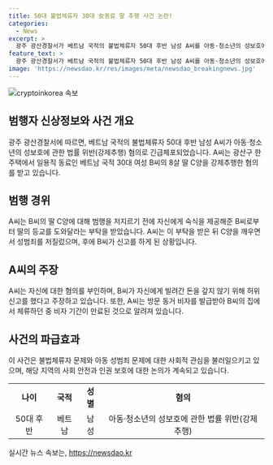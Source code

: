 ```yaml
---
title: 50대 불법체류자 30대 女동료 딸 추행 사건 논란!
categories:
  - News
excerpt: >
  광주 광산경찰서가 베트남 국적의 불법체류자 50대 후반 남성 A씨를 아동·청소년의 성보호에 관한 법률 위반(강제추행) 혐의로 긴급체포했다고 2일 발표했다. A씨는 일용직 동료의 8살 딸을 강제추행한 혐의를 받고 있으며, 경찰은 구속 영장 신청을 검토 중이다. 사건은 A씨가 숙식을 제공받은 동료의 딸을 강제추행한 것으로 드러나며, 혐의를 부인하고 있다. 관련하여 B씨는 불법체류자인 A씨를 거두어준 바 있다고 전해졌다.
feature_text: >
  광주 광산경찰서가 베트남 국적의 불법체류자 50대 후반 남성 A씨를 아동·청소년의 성보호에 관한 법률 위반(강제추행) 혐의로 긴급체포했다고 2일 발표했다. A씨는 일용직 동료의 8살 딸을 강제추행한 혐의를 받고 있으며, 경찰은 구속 영장 신청을 검토 중이다. 사건은 A씨가 숙식을 제공받은 동료의 딸을 강제추행한 것으로 드러나며, 혐의를 부인하고 있다. 관련하여 B씨는 불법체류자인 A씨를 거두어준 바 있다고 전해졌다.
image: 'https://newsdao.kr/res/images/meta/newsdao_breakingnews.jpg'
---
```


<p><img src="https://newsdao.kr/res/images/meta/newsdao_breakingnews.jpg" alt="cryptoinkorea 속보" /></p>

<h2 data-ke-size="size26">범행자 신상정보와 사건 개요</h2>

<p data-ke-size="size16">광주 광산경찰서에 따르면, 베트남 국적의 불법체류자 50대 후반 남성 A씨가 아동·청소년의 성보호에 관한 법률 위반(강제추행) 혐의로 긴급체포되었습니다. A씨는 광산구 한 주택에서 일용직 동료인 베트남 국적 30대 여성 B씨의 8살 딸 C양을 강제추행한 혐의를 받고 있습니다.</p>

<h2 data-ke-size="size26">범행 경위</h2>

<p data-ke-size="size16">A씨는 B씨의 딸 C양에 대해 범행을 저지르기 전에 자신에게 숙식을 제공해준 B씨로부터 딸의 등교를 도와달라는 부탁을 받았습니다. A씨는 이 부탁을 받은 뒤 C양을 깨우면서 성범죄를 저질렀으며, 후에 B씨가 신고를 하게 된 상황입니다.</p>

<h2 data-ke-size="size26">A씨의 주장</h2>

<p data-ke-size="size16">A씨는 자신에 대한 혐의를 부인하며, B씨가 자신에게 빌려간 돈을 갚지 않기 위해 허위 신고를 했다고 주장하고 있습니다. 또한, A씨는 방문 동거 비자를 발급받아 B씨의 집에서 체류하던 중 비자 기간이 만료된 것으로 알려져 있습니다.</p>

<h2 data-ke-size="size26">사건의 파급효과</h2>

<p data-ke-size="size16">이 사건은 불법체류자 문제와 아동 성범죄 문제에 대한 사회적 관심을 불러일으키고 있으며, 해당 지역의 사회 안전과 인권 보호에 대한 논의가 계속되고 있습니다.</p>

<table>
    <tbody>
        <tr>
            <td style="text-align: center; height: 17px;"><b>나이</b></td>
            <td style="text-align: center; height: 17px;"><b>국적</b></td>
            <td style="text-align: center; height: 17px;"><b>성별</b></td>
            <td style="text-align: center; height: 17px;"><b>혐의</b></td>
        </tr>
        <tr>
            <td style="text-align: center; height: 17px;">50대 후반</td>
            <td style="text-align: center; height: 17px;">베트남</td>
            <td style="text-align: center; height: 17px;">남성</td>
            <td style="text-align: center; height: 17px;">아동·청소년의 성보호에 관한 법률 위반(강제추행)</td>
        </tr>
    </tbody>
</table>
실시간 뉴스 속보는, <a href="https://newsdao.kr" rel="dofollow">https://newsdao.kr</a>


